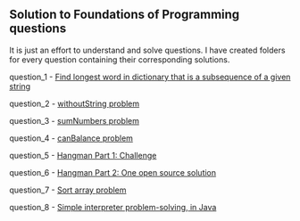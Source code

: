 ## Solution to Foundations of Programming questions

It is just an effort to understand and solve questions. I have created folders for every question containing their corresponding solutions.

question_1 - [Find longest word in dictionary that is a subsequence of a given string](https://techdevguide.withgoogle.com/paths/foundational/find-longest-word-in-dictionary-that-subsequence-of-given-string/)

question_2 - [withoutString problem](https://techdevguide.withgoogle.com/paths/foundational/withoutstring-problem-strings-base-remove-return/)

question_3 - [sumNumbers problem](https://techdevguide.withgoogle.com/paths/foundational/subnumbers-problem-string-return-sum)

question_4 - [canBalance problem](https://techdevguide.withgoogle.com/paths/foundational/canbalance-problem-arrays-non-empty)

question_5 - [Hangman Part 1: Challenge](https://techdevguide.withgoogle.com/paths/foundational/hangman-challenge-archetypal)

question_6 - [Hangman Part 2: One open source solution](https://techdevguide.withgoogle.com/paths/foundational/hangman-solutions-open-source-answer)

question_7 - [Sort array problem](https://techdevguide.withgoogle.com/paths/foundational/array-sort-problem-sorted-values/)

question_8 - [Simple interpreter problem-solving, in Java](https://techdevguide.withgoogle.com/paths/foundational/interpreter-problem-for-java)
